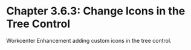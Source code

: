 # Chapter 3.6.3: Change Icons in the Tree Control
Workcenter Enhancement adding custom icons in the tree control.
